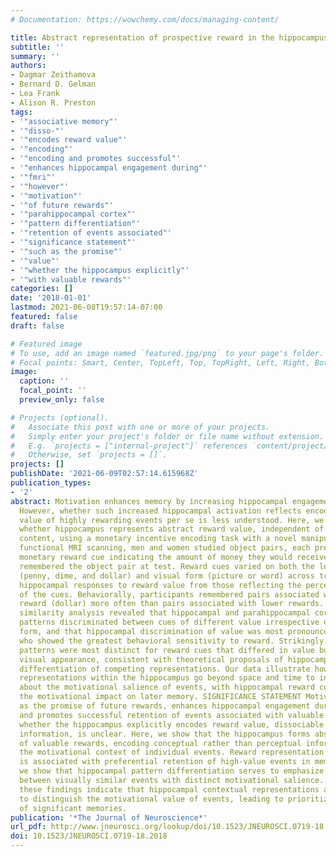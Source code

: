 ```yaml
---
# Documentation: https://wowchemy.com/docs/managing-content/

title: Abstract representation of prospective reward in the hippocampus
subtitle: ''
summary: ''
authors:
- Dagmar Zeithamova
- Bernard D. Gelman
- Lea Frank
- Alison R. Preston
tags:
- '"associative memory"'
- '"disso-"'
- '"encodes reward value"'
- '"encoding"'
- '"encoding and promotes successful"'
- '"enhances hippocampal engagement during"'
- '"fmri"'
- '"however"'
- '"motivation"'
- '"of future rewards"'
- '"parahippocampal cortex"'
- '"pattern differentiation"'
- '"retention of events associated"'
- '"significance statement"'
- '"such as the promise"'
- '"value"'
- '"whether the hippocampus explicitly"'
- '"with valuable rewards"'
categories: []
date: '2018-01-01'
lastmod: 2021-06-08T19:57:14-07:00
featured: false
draft: false

# Featured image
# To use, add an image named `featured.jpg/png` to your page's folder.
# Focal points: Smart, Center, TopLeft, Top, TopRight, Left, Right, BottomLeft, Bottom, BottomRight.
image:
  caption: ''
  focal_point: ''
  preview_only: false

# Projects (optional).
#   Associate this post with one or more of your projects.
#   Simply enter your project's folder or file name without extension.
#   E.g. `projects = ["internal-project"]` references `content/project/deep-learning/index.md`.
#   Otherwise, set `projects = []`.
projects: []
publishDate: '2021-06-09T02:57:14.615968Z'
publication_types:
- '2'
abstract: Motivation enhances memory by increasing hippocampal engagement during encoding.
  However, whether such increased hippocampal activation reflects encoding of the
  value of highly rewarding events per se is less understood. Here, we tested in humans
  whether hippocampus represents abstract reward value, independent of perceptual
  content, using a monetary incentive encoding task with a novel manipulation. During
  functional MRI scanning, men and women studied object pairs, each preceded by a
  monetary reward cue indicating the amount of money they would receive if they successfully
  remembered the object pair at test. Reward cues varied on both the level of reward
  (penny, dime, and dollar) and visual form (picture or word) across trials to dissociate
  hippocampal responses to reward value from those reflecting the perceptual properties
  of the cues. Behaviorally, participants remembered pairs associated with the high
  reward (dollar) more often than pairs associated with lower rewards. Neural pattern
  similarity analysis revealed that hippocampal and parahippocampal cortex activation
  patterns discriminated between cues of different value irrespective of their visual
  form, and that hippocampal discrimination of value was most pronounced in participants
  who showed the greatest behavioral sensitivity to reward. Strikingly, hippocampal
  patterns were most distinct for reward cues that differed in value but had similar
  visual appearance, consistent with theoretical proposals of hippocampal pattern
  differentiation of competing representations. Our data illustrate how contextual
  representations within the hippocampus go beyond space and time to include information
  about the motivational salience of events, with hippocampal reward coding tracking
  the motivational impact on later memory. SIGNIFICANCE STATEMENT Motivation, such
  as the promise of future rewards, enhances hippocampal engagement during encoding
  and promotes successful retention of events associated with valuable rewards. However,
  whether the hippocampus explicitly encodes reward value, dissociable from sensory
  information, is unclear. Here, we show that the hippocampus forms abstract representation
  of valuable rewards, encoding conceptual rather than perceptual information about
  the motivational context of individual events. Reward representation within hippocampus
  is associated with preferential retention of high-value events in memory. Furthermore,
  we show that hippocampal pattern differentiation serves to emphasize differences
  between visually similar events with distinct motivational salience. Collectively,
  these findings indicate that hippocampal contextual representations allow individuals
  to distinguish the motivational value of events, leading to prioritized encoding
  of significant memories.
publication: '*The Journal of Neuroscience*'
url_pdf: http://www.jneurosci.org/lookup/doi/10.1523/JNEUROSCI.0719-18.2018
doi: 10.1523/JNEUROSCI.0719-18.2018
---
```

